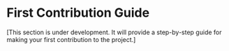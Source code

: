 # First Contribution Guide

[This section is under development. It will provide a step-by-step guide for making your first contribution to the project.]
